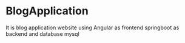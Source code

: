 # BlogApplication
It is blog application website using Angular as frontend springboot as backend and database mysql
